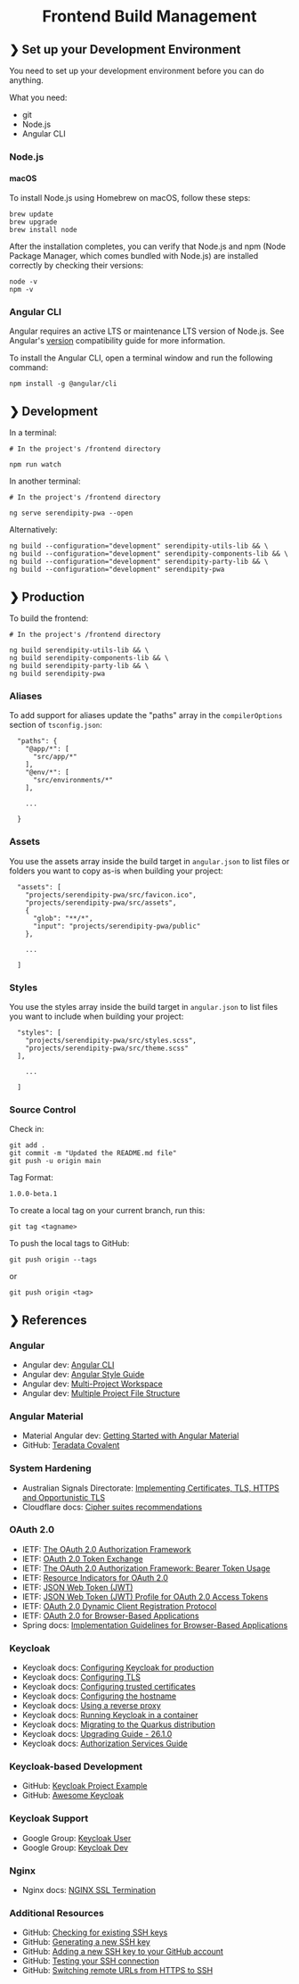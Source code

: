 <h1 align="center">Frontend Build Management</h1>

## ❯ Set up your Development Environment

You need to set up your development environment before you can do anything.

What you need:

* git
* Node.js
* Angular CLI

### Node.js

#### macOS

To install Node.js using Homebrew on macOS, follow these steps:

```
brew update
brew upgrade
brew install node
```

After the installation completes, you can verify that Node.js and npm (Node Package Manager, which comes bundled with Node.js) are installed correctly by checking their versions:

```
node -v
npm -v
```

### Angular CLI

Angular requires an active LTS or maintenance LTS version of Node.js. See Angular's [version](https://angular.dev/reference/versions) compatibility guide for more information.

To install the Angular CLI, open a terminal window and run the following command:

```
npm install -g @angular/cli
```

## ❯ Development

In a terminal:

```
# In the project's /frontend directory

npm run watch
```

In another terminal:

```
# In the project's /frontend directory

ng serve serendipity-pwa --open
```

Alternatively:

```
ng build --configuration="development" serendipity-utils-lib && \
ng build --configuration="development" serendipity-components-lib && \
ng build --configuration="development" serendipity-party-lib && \
ng build --configuration="development" serendipity-pwa
```

## ❯ Production

To build the frontend:

```
# In the project's /frontend directory

ng build serendipity-utils-lib && \
ng build serendipity-components-lib && \
ng build serendipity-party-lib && \
ng build serendipity-pwa
```

### Aliases

To add support for aliases update the "paths" array in the `compilerOptions` section of `tsconfig.json`:

```
  "paths": {
    "@app/*": [
      "src/app/*"
    ],
    "@env/*": [
      "src/environments/*"
    ],

    ...
    
  }
```

### Assets

You use the assets array inside the build target in `angular.json` to list files or folders you want to copy as-is when building your project:

```
  "assets": [
    "projects/serendipity-pwa/src/favicon.ico",
    "projects/serendipity-pwa/src/assets",
    {
      "glob": "**/*",
      "input": "projects/serendipity-pwa/public"
    },
      
    ...
     
  ]
```

### Styles

You use the styles array inside the build target in `angular.json` to list files you want to include when building your project:

```
  "styles": [
    "projects/serendipity-pwa/src/styles.scss",
    "projects/serendipity-pwa/src/theme.scss"
  ],
      
    ...
     
  ]
```

### Source Control

Check in:

```
git add .
git commit -m "Updated the README.md file"
git push -u origin main
```

Tag Format:

```
1.0.0-beta.1
```

To create a local tag on your current branch, run this:

```
git tag <tagname>
```

To push the local tags to GitHub:

```
git push origin --tags
```

or

```
git push origin <tag>
```

## ❯ References

### Angular

* Angular dev: [Angular CLI](https://angular.dev/cli)
* Angular dev: [Angular Style Guide](https://angular.dev/style-guide)
* Angular dev: [Multi-Project Workspace](https://angular.dev/reference/configs/file-structure#multiple-projects)
* Angular dev: [Multiple Project File Structure](https://angular.dev/reference/configs/file-structure#multiple-projects)

### Angular Material

* Material Angular dev: [Getting Started with Angular Material](https://material.angular.dev/guide/getting-started)
* GitHub: [Teradata Covalent](https://teradata.github.io/covalent/v11/#/)

### System Hardening

* Australian Signals Directorate: [Implementing Certificates, TLS, HTTPS and Opportunistic TLS](https://www.cyber.gov.au/resources-business-and-government/maintaining-devices-and-systems/system-hardening-and-administration/web-hardening/implementing-certificates-tls-https-and-opportunistic-tls)
* Cloudflare docs: [Cipher suites recommendations](https://developers.cloudflare.com/ssl/edge-certificates/additional-options/cipher-suites/recommendations/)

### OAuth 2.0

* IETF: [The OAuth 2.0 Authorization Framework](https://datatracker.ietf.org/doc/html/rfc6749)
* IETF: [OAuth 2.0 Token Exchange](https://datatracker.ietf.org/doc/html/rfc8693)
* IETF: [The OAuth 2.0 Authorization Framework: Bearer Token Usage](https://datatracker.ietf.org/doc/html/rfc6750)
* IETF: [Resource Indicators for OAuth 2.0](https://datatracker.ietf.org/doc/html/rfc8707)
* IETF: [JSON Web Token (JWT)](https://datatracker.ietf.org/doc/html/rfc7519)
* IETF: [JSON Web Token (JWT) Profile for OAuth 2.0 Access Tokens](https://datatracker.ietf.org/doc/html/rfc9068)
* IETF: [OAuth 2.0 Dynamic Client Registration Protocol](https://datatracker.ietf.org/doc/html/rfc7591)
* IETF: [OAuth 2.0 for Browser-Based Applications](https://datatracker.ietf.org/doc/html/draft-ietf-oauth-browser-based-apps)
* Spring docs: [Implementation Guidelines for Browser-Based Applications](https://github.com/spring-projects/spring-authorization-server/issues/297#issue-896744390)

### Keycloak

* Keycloak docs: [Configuring Keycloak for production](https://www.keycloak.org/server/configuration-production)
* Keycloak docs: [Configuring TLS](https://www.keycloak.org/server/enabletls)
* Keycloak docs: [Configuring trusted certificates](https://www.keycloak.org/server/keycloak-truststore)
* Keycloak docs: [Configuring the hostname](https://www.keycloak.org/server/hostname)
* Keycloak docs: [Using a reverse proxy](https://www.keycloak.org/server/reverseproxy)
* Keycloak docs: [Running Keycloak in a container](https://www.keycloak.org/server/containers)
* Keycloak docs: [Migrating to the Quarkus distribution](https://www.keycloak.org/migration/migrating-to-quarkus)
* Keycloak docs: [Upgrading Guide - 26.1.0](https://www.keycloak.org/docs/latest/upgrading/)
* Keycloak docs: [Authorization Services Guide](https://www.keycloak.org/docs/latest/authorization_services/index.html)

### Keycloak-based  Development

* GitHub: [Keycloak Project Example](https://github.com/thomasdarimont/keycloak-project-example)
* GitHub: [Awesome Keycloak](https://github.com/thomasdarimont/awesome-keycloak)

### Keycloak Support

* Google Group: [Keycloak User](https://groups.google.com/g/keycloak-user)
* Google Group: [Keycloak Dev](https://groups.google.com/g/keycloak-dev)

### Nginx

* Nginx docs: [NGINX SSL Termination](https://docs.nginx.com/nginx/admin-guide/security-controls/terminating-ssl-http/)

### Additional Resources

* GitHub: [Checking for existing SSH keys](https://docs.github.com/en/github/authenticating-to-github/checking-for-existing-ssh-keys)
* GitHub: [Generating a new SSH key](https://docs.github.com/en/github/authenticating-to-github/generating-a-new-ssh-key-and-adding-it-to-the-ssh-agent#generating-a-new-ssh-key)
* GitHub: [Adding a new SSH key to your GitHub account](https://docs.github.com/en/github/authenticating-to-github/adding-a-new-ssh-key-to-your-github-account)
* GitHub: [Testing your SSH connection](https://docs.github.com/en/github/authenticating-to-github/testing-your-ssh-connection)
* GitHub: [Switching remote URLs from HTTPS to SSH](https://docs.github.com/en/github/using-git/changing-a-remotes-url#switching-remote-urls-from-https-to-ssh)
